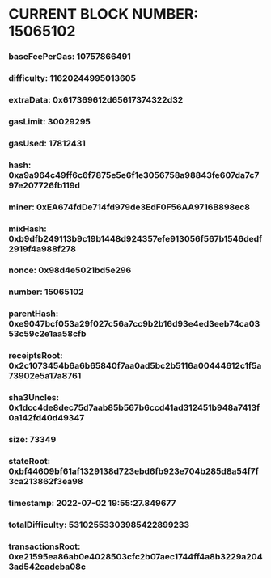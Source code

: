 # CURRENT BLOCK NUMBER: 15065102

### baseFeePerGas: 10757866491
### difficulty: 11620244995013605
### extraData: 0x617369612d65617374322d32
### gasLimit: 30029295
### gasUsed: 17812431
### hash: 0xa9a964c49ff6c6f7875e5e6f1e3056758a98843fe607da7c797e207726fb119d
### miner: 0xEA674fdDe714fd979de3EdF0F56AA9716B898ec8
### mixHash: 0xb9dfb249113b9c19b1448d924357efe913056f567b1546dedf2919f4a988f278
### nonce: 0x98d4e5021bd5e296
### number: 15065102
### parentHash: 0xe9047bcf053a29f027c56a7cc9b2b16d93e4ed3eeb74ca0353c59c2e1aa58cfb
### receiptsRoot: 0x2c1073454b6a6b65840f7aa0ad5bc2b5116a00444612c1f5a73902e5a17a8761
### sha3Uncles: 0x1dcc4de8dec75d7aab85b567b6ccd41ad312451b948a7413f0a142fd40d49347
### size: 73349
### stateRoot: 0xbf44609bf61af1329138d723ebd6fb923e704b285d8a54f7f3ca213862f3ea98
### timestamp: 2022-07-02 19:55:27.849677
### totalDifficulty: 53102553303985422899233
### transactionsRoot: 0xe21595ea86ab0e4028503cfc2b07aec1744ff4a8b3229a2043ad542cadeba08c
